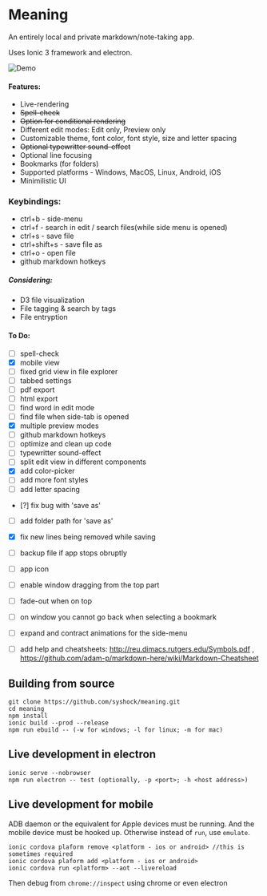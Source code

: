 # Meaning
An entirely local and private markdown/note-taking app.

Uses Ionic 3 framework and electron. 

![Demo](https://i.imgur.com/xTEBR0b.gifv)

#### Features:
- Live-rendering
- ~~Spell-check~~
- ~~Option for conditional rendering~~
- Different edit modes: Edit only, Preview only
- Customizable theme, font color, font style, size and letter spacing 
- ~~Optional typewritter sound-effect~~
- Optional line focusing
- Bookmarks (for folders)
- Supported platforms - Windows, MacOS, Linux, Android, iOS
- Minimilistic UI


### Keybindings:
- ctrl+b - side-menu
- ctrl+f - search in edit / search files(while side menu is opened)
- ctrl+s - save file
- ctrl+shift+s - save file as
- ctrl+o - open file
- github markdown hotkeys


##### Considering:
- D3 file visualization
- File tagging & search by tags
- File entryption


#### To Do:
- [ ] spell-check
- [x] mobile view
- [ ] fixed grid view in file explorer
- [ ] tabbed settings
- [ ] pdf export
- [ ] html export
- [ ] find word in edit mode
- [ ] find file when side-tab is opened
- [x] multiple preview modes
- [ ] github markdown hotkeys
- [ ] optimize and clean up code
- [ ] typewritter sound-effect
- [ ] split edit view in different components
- [x] add color-picker
- [ ] add more font styles
- [ ] add letter spacing
- [?] fix bug with 'save as'
- [ ] add folder path for 'save as'
- [x] fix new lines being removed while saving
- [ ] backup file if app stops obruptly
- [ ] app icon 
- [ ] enable window dragging from the top part
- [ ] fade-out when on top 
- [ ] on window you cannot go back when selecting a bookmark
- [ ] expand and contract animations for the side-menu
- [ ] add help and cheatsheets: 
http://reu.dimacs.rutgers.edu/Symbols.pdf , https://github.com/adam-p/markdown-here/wiki/Markdown-Cheatsheet


## Building from source
```
git clone https://github.com/syshock/meaning.git
cd meaning
npm install
ionic build --prod --release
npm run ebuild -- (-w for windows; -l for linux; -m for mac)
```

## Live development in electron
```
ionic serve --nobrowser
npm run electron -- test (optionally, -p <port>; -h <host address>)
```

## Live development for mobile
ADB daemon or the equivalent for Apple devices must be running.
And the mobile device must be hooked up.
Otherwise instead of `run`, use `emulate`.
```
ionic cordova plaform remove <platform - ios or android> //this is sometimes required
ionic cordova plaform add <platform - ios or android>
ionic cordova run <platform> --aot --livereload 
```
Then debug from `chrome://inspect` using chrome or even electron
